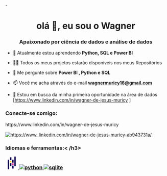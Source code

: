 -<h1 align="center">olá 👋, eu sou o Wagner</h1>
<h3 align="center">Apaixonado por ciência de dados e análise de dados</h3>

- 🌱 Atualmente estou aprendendo **Python, SQL e Power BI**

- 👨‍💻 Todos os meus projetos estarão disponíveis nos meus Repositórios

- 💬 Me pergunte sobre **Power BI , Python e SQL**

- 📫 Você me acha através do e-mail **wagnermuricy16@gmail.com**

- 📄 Estou em busca da minha primeira oportunidade na área de dados [https://www.linkedin.com/in/wagner-de-jesus-muricy
]

<h3 align="left">Conecte-se comigo:</h3>https://www.linkedin.com/in/wagner-de-jesus-muricy

<p align="left">
<a href="https :https://www.linkedin.com/in/wagner-de-jesus-muricy
" target="blank"><img align="center" src="https://raw.githubusercontent.com/rahuldkjain/github-profile-readme-generator/master/src/images/icons/Social/linked-in-alt.svg" alt="https://www. linkedin.com/in/wagner-de-jesus-muricy-ab943731a/" height="30" width="40" /></a>
</p>

<h3 align="left">Idiomas e ferramentas:< /h3>
<p align="esquerda"> <a href="https://pandas.pydata.org/" target="_blank" rel="noreferrer"> <img src="https://raw.githubusercontent.com/devicons/devicon/2ae2a900d2f041da66e950e4d48052658d850630/icons/pandas/pandas-original.svg" alt="pandas" width="40" height="40"/> </a> <a href="https://www.python.org" target="_blank" rel="noreferrer"> <img src="https://raw.githubusercontent.com/devicons/devicon/master/icons/python /python-original.svg" alt="python" largura="40" altura="40"/> </a> <a href="https://www.sqlite.org/" target="_blank" rel ="noreferrer"> <img src="https://www.vectorlogo.zone/logos/sqlite/sqlite-icon.svg" alt="sqlite" largura="40" altura="40"/> </a> </p>



